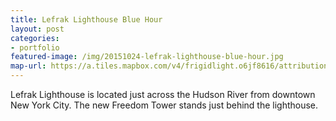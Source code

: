 ```yaml
---
title: Lefrak Lighthouse Blue Hour
layout: post
categories:
- portfolio
featured-image: /img/20151024-lefrak-lighthouse-blue-hour.jpg
map-url: https://a.tiles.mapbox.com/v4/frigidlight.o6jf8616/attribution,zoompan,zoomwheel.html?access_token=pk.eyJ1IjoiZnJpZ2lkbGlnaHQiLCJhIjoiczg4X2VuYyJ9.yMtOhBeGB6hsQ5PogQT-_A#12/40.723/-74.02
---
```

Lefrak Lighthouse is located just across the Hudson River from downtown New York City. The new Freedom Tower stands just behind the lighthouse.
